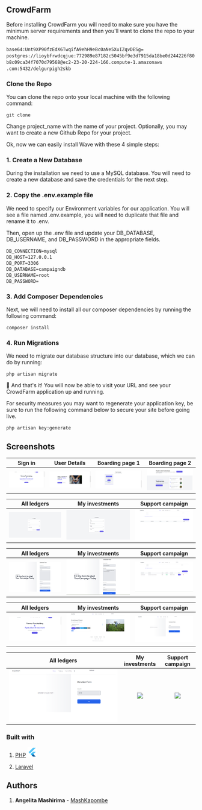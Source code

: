 ## CrowdFarm
Before installing CrowdFarm you will need to make sure you have the minimum server requirements and then you'll want to clone the repo to your machine.

``
base64:Unt9XP90fzEdX6TwqifA9ehH9eBc0aNe5XuIZqvDESg=
postgres://lioybfrwdcqjue:772989e87182c5045bf9e3d7915da18be0d244226f80b8c09ca34f7070d79568@ec2-23-20-224-166.compute-1.amazonaws
.com:5432/delgurpigh2skb
``
### Clone the Repo
You can clone the repo onto your local machine with the following command:

```
git clone 

 ```

Change project_name with the name of your project. Optionally, you may want to create a new Github Repo for your project.

Ok, now we can easily install Wave with these 4 simple steps:

### 1. Create a New Database
During the installation we need to use a MySQL database. You will need to create a new database and save the credentials for the next step.

### 2. Copy the .env.example file
We need to specify our Environment variables for our application. You will see a file named .env.example, you will need to duplicate that file and rename it to .env.

Then, open up the .env file and update your DB_DATABASE, DB_USERNAME, and DB_PASSWORD in the appropriate fields.
```
DB_CONNECTION=mysql
DB_HOST=127.0.0.1
DB_PORT=3306
DB_DATABASE=campaigndb
DB_USERNAME=root
DB_PASSWORD=
```

### 3. Add Composer Dependencies
Next, we will need to install all our composer dependencies by running the following command:

```
composer install
```
### 4. Run Migrations 
We need to migrate our database structure into our database, which we can do by running:

```
php artisan migrate
```

🎉 And that's it! You will now be able to visit your URL and see your CrowdFarm application up and running.

For security measures you may want to regenerate your application key, be sure to run the following command below to secure your site before going live.
```
php artisan key:generate
```

## Screenshots

Sign in                |  User Details              | Boarding page 1                |  Boarding page 2
:-------------------------:|:-------------------------:|:-------------------------:|:-------------------------:
![](https://github.com/thegreenbus/crowdfarm_website/blob/main/ScreenShots/1.png) |![](https://github.com/thegreenbus/crowdfarm_website/blob/main/ScreenShots/2.png)|![](https://github.com/thegreenbus/crowdfarm_website/blob/main/ScreenShots/3.png)|![](https://github.com/thegreenbus/crowdfarm_website/blob/main/ScreenShots/4.png)|

All ledgers                |  My investments              | Support campaign    
:-------------------------:|:-------------------------:|:-------------------------:|
![](https://github.com/thegreenbus/crowdfarm_website/blob/main/ScreenShots/5.png) |![](https://github.com/thegreenbus/crowdfarm_website/blob/main/ScreenShots/6.png)|![](https://github.com/thegreenbus/crowdfarm_website/blob/main/ScreenShots/7.png)|

All ledgers                |  My investments              | Support campaign    
:-------------------------:|:-------------------------:|:-------------------------:|
![](https://github.com/thegreenbus/crowdfarm_website/blob/main/ScreenShots/8.png) |![](https://github.com/thegreenbus/crowdfarm_website/blob/main/ScreenShots/9.png)|![](https://github.com/thegreenbus/crowdfarm_website/blob/main/ScreenShots/10.png)|

All ledgers                |  My investments              | Support campaign    
:-------------------------:|:-------------------------:|:-------------------------:|
![](https://github.com/thegreenbus/crowdfarm_website/blob/main/ScreenShots/1.png) |![](https://github.com/thegreenbus/crowdfarm_website/blob/main/ScreenShots/12.png)|![](https://github.com/thegreenbus/crowdfarm_website/blob/main/ScreenShots/13.png)|

All ledgers                |  My investments              | Support campaign    
:-------------------------:|:-------------------------:|:-------------------------:|
![](https://github.com/thegreenbus/crowdfarm_website/blob/main/ScreenShots/14.png) |![](https://github.com/thegreenbus/crowdfarm_website/blob/main/ScreenShots/15.png)|![](https://github.com/thegreenbus/crowdfarm_website/blob/main/ScreenShots/16.png)|




### Built with
1. [PHP](https://www.flutter.dev) <code><img height="26" src="https://raw.githubusercontent.com/github/explore/80688e429a7d4ef2fca1e82350fe8e3517d3494d/topics/flutter/flutter.png"></code>

2. [Laravel](https://solidity.readthedocs.io/)

## Authors
1. **Angelita Mashirima** - [MashKapombe](https://github.com/MashKapombe)
